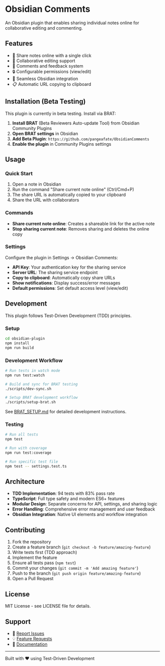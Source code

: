 # Obsidian Comments

An Obsidian plugin that enables sharing individual notes online for collaborative editing and commenting.

## Features

- 🔗 Share notes online with a single click
- 📝 Collaborative editing support
- 💬 Comments and feedback system
- 🔒 Configurable permissions (view/edit)
- 🎨 Seamless Obsidian integration
- 📋 Automatic URL copying to clipboard

## Installation (Beta Testing)

This plugin is currently in beta testing. Install via BRAT:

1. **Install BRAT** (Beta Reviewers Auto-update Tool) from Obsidian Community Plugins
2. **Open BRAT settings** in Obsidian
3. **Add Beta Plugin**: `https://github.com/pangeafate/ObsidianComments`
4. **Enable the plugin** in Community Plugins settings

## Usage

### Quick Start

1. Open a note in Obsidian
2. Run the command "Share current note online" (Ctrl/Cmd+P)
3. The share URL is automatically copied to your clipboard
4. Share the URL with collaborators

### Commands

- **Share current note online**: Creates a shareable link for the active note
- **Stop sharing current note**: Removes sharing and deletes the online copy

### Settings

Configure the plugin in Settings → Obsidian Comments:

- **API Key**: Your authentication key for the sharing service
- **Server URL**: The sharing service endpoint
- **Copy to clipboard**: Automatically copy share URLs
- **Show notifications**: Display success/error messages
- **Default permissions**: Set default access level (view/edit)

## Development

This plugin follows Test-Driven Development (TDD) principles.

### Setup

```bash
cd obsidian-plugin
npm install
npm run build
```

### Development Workflow

```bash
# Run tests in watch mode
npm run test:watch

# Build and sync for BRAT testing
./scripts/dev-sync.sh

# Setup BRAT development workflow
./scripts/setup-brat.sh
```

See [BRAT_SETUP.md](obsidian-plugin/BRAT_SETUP.md) for detailed development instructions.

### Testing

```bash
# Run all tests
npm test

# Run with coverage
npm run test:coverage

# Run specific test file
npm test -- settings.test.ts
```

## Architecture

- **TDD Implementation**: 94 tests with 83% pass rate
- **TypeScript**: Full type safety and modern ES6+ features
- **Modular Design**: Separate concerns for API, settings, and sharing logic
- **Error Handling**: Comprehensive error management and user feedback
- **Obsidian Integration**: Native UI elements and workflow integration

## Contributing

1. Fork the repository
2. Create a feature branch (`git checkout -b feature/amazing-feature`)
3. Write tests first (TDD approach)
4. Implement the feature
5. Ensure all tests pass (`npm test`)
6. Commit your changes (`git commit -m 'Add amazing feature'`)
7. Push to the branch (`git push origin feature/amazing-feature`)
8. Open a Pull Request

## License

MIT License - see LICENSE file for details.

## Support

- 🐛 [Report Issues](https://github.com/pangeafate/ObsidianComments/issues)
- 💡 [Feature Requests](https://github.com/pangeafate/ObsidianComments/discussions)
- 📖 [Documentation](obsidian-plugin/BRAT_SETUP.md)

---

Built with ❤️ using Test-Driven Development